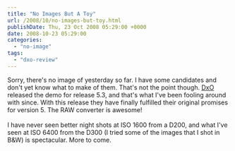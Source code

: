 ```yaml
---
title: "No Images But A Toy"
url: /2008/10/no-images-but-toy.html
publishDate: Thu, 23 Oct 2008 05:29:00 +0000
date: 2008-10-23 05:29:00
categories: 
  - "no-image"
tags: 
  - "dxo-review"
---
```

Sorry, there's no image of yesterday so far. I have some candidates and don't yet know what to make of them. That's not the point though. <a href="http://www.dxo.com/" target="_blank">DxO</a> released the demo for release 5.3, and that's what I've been fooling around with since. With this release they have finally fulfilled their original promises for version 5. The RAW converter is awesome! <br/><br/>I have never seen better night shots at ISO 1600 from a D200, and what I've seen at ISO 6400 from the D300 (I tried some of the images that I shot in B&W) is spectacular. More to come.

